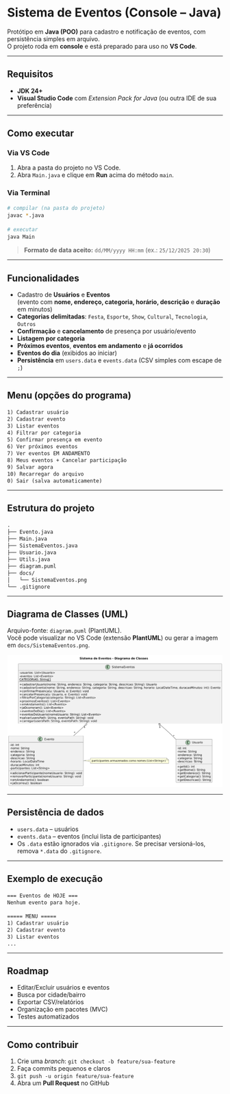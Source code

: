 # Sistema de Eventos (Console – Java)

Protótipo em **Java (POO)** para cadastro e notificação de eventos, com persistência simples em arquivo.  
O projeto roda em **console** e está preparado para uso no **VS Code**.

---

## Requisitos
- **JDK 24+**
- **Visual Studio Code** com *Extension Pack for Java* (ou outra IDE de sua preferência)

---

## Como executar

### Via VS Code
1. Abra a pasta do projeto no VS Code.
2. Abra `Main.java` e clique em **Run** acima do método `main`.

### Via Terminal
```bash
# compilar (na pasta do projeto)
javac *.java

# executar
java Main
```

> **Formato de data aceito:** `dd/MM/yyyy HH:mm` (ex.: `25/12/2025 20:30`)

---

## Funcionalidades
- Cadastro de **Usuários** e **Eventos**  
  (evento com **nome, endereço, categoria, horário, descrição** e **duração** em minutos)
- **Categorias delimitadas**: `Festa`, `Esporte`, `Show`, `Cultural`, `Tecnologia`, `Outros`
- **Confirmação** e **cancelamento** de presença por usuário/evento
- **Listagem por categoria**
- **Próximos eventos**, **eventos em andamento** e **já ocorridos**
- **Eventos do dia** (exibidos ao iniciar)
- **Persistência** em `users.data` e `events.data` (CSV simples com escape de `;`)

---

## Menu (opções do programa)
```
1) Cadastrar usuário
2) Cadastrar evento
3) Listar eventos
4) Filtrar por categoria
5) Confirmar presença em evento
6) Ver próximos eventos
7) Ver eventos EM ANDAMENTO
8) Meus eventos + Cancelar participação
9) Salvar agora
10) Recarregar do arquivo
0) Sair (salva automaticamente)
```

---

## Estrutura do projeto
```
.
├── Evento.java
├── Main.java
├── SistemaEventos.java
├── Usuario.java
├── Utils.java
├── diagram.puml
├── docs/
│   └── SistemaEventos.png
└── .gitignore
```

---

## Diagrama de Classes (UML)
Arquivo-fonte: `diagram.puml` (PlantUML).  
Você pode visualizar no VS Code (extensão **PlantUML**) ou gerar a imagem em `docs/SistemaEventos.png`.

<p align="center">
  <img src="docs/SistemaEventos.png" alt="UML - Sistema de Eventos" width="900">
</p>

---

## Persistência de dados
- `users.data` – usuários  
- `events.data` – eventos (inclui lista de participantes)
- Os `.data` estão ignorados via `.gitignore`. Se precisar versioná-los, remova `*.data` do `.gitignore`.

---

## Exemplo de execução
```text
=== Eventos de HOJE ===
Nenhum evento para hoje.

===== MENU =====
1) Cadastrar usuário
2) Cadastrar evento
3) Listar eventos
...
```

---

## Roadmap
- Editar/Excluir usuários e eventos
- Busca por cidade/bairro
- Exportar CSV/relatórios
- Organização em pacotes (MVC)
- Testes automatizados

---

## Como contribuir
1. Crie uma *branch*: `git checkout -b feature/sua-feature`
2. Faça commits pequenos e claros
3. `git push -u origin feature/sua-feature`
4. Abra um **Pull Request** no GitHub
